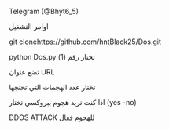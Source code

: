 Telegram (@Bhyt6_5)

اوامر التشغيل 

git clonehttps://github.com/hntBlack25/Dos.git


python Dos.py
تختار رقم (1)


تضع عنوان URL

تختار عدد الهجمات التي تحتجها 

اذا كنت تريد هجوم ببروكسي تختار (yes -no)


DDOS ATTACK للهجوم فعال

